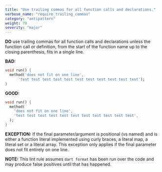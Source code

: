 ```yaml
---
title: "Use trailing commas for all function calls and declarations."
verbose_name: "require_trailing_commas"
category: "antipattern"
weight: 70
severity: "major"
---
```

**DO** use trailing commas for all function calls and declarations unless the
function call or definition, from the start of the function name up to the
closing parenthesis, fits in a single line.

**BAD:**
```dart
void run() {
  method('does not fit on one line',
      'test test test test test test test test test test test');
}
```

**GOOD:**
```dart
void run() {
  method(
    'does not fit on one line',
    'test test test test test test test test test test test',
  );
}
```

**EXCEPTION:** If the final parameter/argument is positional (vs named) and is
either a function literal implemented using curly braces, a literal map, a
literal set or a literal array. This exception only applies if the final
parameter does not fit entirely on one line.

**NOTE:** This lint rule assumes `dart format` has been run over the code and
may produce false positives until that has happened.
